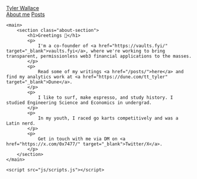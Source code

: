 <!DOCTYPE html>
<html>
<head>
    <meta charset="UTF-8">
    <meta name="viewport" content="width=device-width, initial-scale=1.0">
    <title>About Me</title>
    <link rel="stylesheet" href="css/styles.css">
</head>
<body>
    <div class="nav-container">
        <a href="/" class="brand">Tyler Wallace</a>
        <nav class="nav">
            <a href="/about.html">About me</a>
            <a href="/posts.html">Posts</a>
        </nav>
    </div>

    <main>
        <section class="about-section">
            <h1>Greetings 👋</h1>
            <p>
                I'm a co-founder of <a href="https://vaults.fyi/" target="_blank">vaults.fyi</a>, where we're working to bring transparent, permissionless web3 financial applications to the masses.
            </p>
            <p>
                Read some of my writings <a href="/posts/">here</a> and find my analytics work at <a href="https://dune.com/tt_tyler" target="_blank">Dune</a>.
            </p>
            <p>
                I like to surf, make espresso, and study history. I studied Engineering Science and Economics in undergrad.
            </p>
            <p>
                In my youth, I raced go karts competitively and was a Latin nerd.
            </p>
            <p>
                Get in touch with me via DM on <a href="https://x.com/0x7477/" target="_blank">Twitter/X</a>.
            </p>
        </section>
    </main>

    <script src="js/scripts.js"></script>
</body>
</html>

